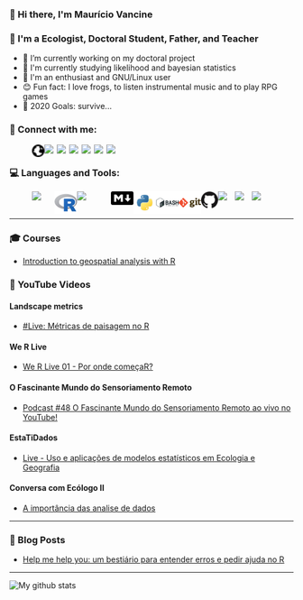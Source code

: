 ### :wave: Hi there, I'm Maurício Vancine

### :bust_in_silhouette: I'm a Ecologist, Doctoral Student, Father, and Teacher
- :hammer: I’m currently working on my doctoral project
- :pencil: I'm currently studying likelihood and bayesian statistics
- :penguin: I'm an enthusiast and GNU/Linux user
- :blush: Fun fact: I love frogs, to listen instrumental music and to play RPG games
- :dart: 2020 Goals: survive...

### :link: Connect with me:

>[<img align="left" width="22px" src="https://raw.githubusercontent.com/iconic/open-iconic/master/svg/globe.svg"/>](https://mauriciovancine.netlify.app/)
[<img align="left" width="22px" src="https://cdn.jsdelivr.net/npm/simple-icons@v3/icons/twitter.svg"/>](https://twitter.com/mauriciovancine)
[<img align="left" width="22px" src="https://cdn.jsdelivr.net/npm/simple-icons@3.4.0/icons/orcid.svg"/>](https://orcid.org/0000-0001-9650-7575)
[<img align="left" width="22px" src="https://cdn.jsdelivr.net/npm/simple-icons@3.4.0/icons/publons.svg"/>](https://publons.com/researcher/1391845/mauricio-vancine/)
[<img align="left" width="22px" src="https://cdn.jsdelivr.net/npm/simple-icons@3.4.0/icons/googlescholar.svg"/>](https://scholar.google.com/citations?user=i-2xZBQAAAAJ)
[<img align="left" width="22px" src="https://i.imgur.com/2iVxee6.png"/>](http://lattes.cnpq.br/9761288418931193)
[<img align="left" width="22px" src="https://cdn.jsdelivr.net/npm/simple-icons@v3/icons/linkedin.svg"/>](https://www.linkedin.com/in/mauricio-vancine/)

<br />

### :computer: Languages and Tools:

>[<img align="left" width="40px" src="https://cdn.icon-icons.com/icons2/195/PNG/256/OS_Linux_23399.png"/>](https://www.gnu.org/gnu/linux-and-gnu.html)
[<img align="left" width="40px" src="https://raw.githubusercontent.com/github/explore/80688e429a7d4ef2fca1e82350fe8e3517d3494d/topics/r/r.png"/>](https://www.r-project.org/)
[<img align="left" width="60px" src="https://rstudio.com/wp-content/uploads/2018/10/RStudio-Logo-flat.svg"/>](https://rstudio.com/)
[<img align="left" width="40px" src="https://github.com/dcurtis/markdown-mark/blob/master/svg/markdown-mark-solid.svg"/>](https://daringfireball.net/projects/markdown/)
[<img align="left" width="40px" src="https://raw.githubusercontent.com/github/explore/80688e429a7d4ef2fca1e82350fe8e3517d3494d/topics/python/python.png"/>](https://www.python.org/)
[<img align="left" width="40px" src="https://raw.githubusercontent.com/github/explore/80688e429a7d4ef2fca1e82350fe8e3517d3494d/topics/bash/bash.png"/>](https://www.gnu.org/software/bash/)
[<img align="left" width="40px" src="https://raw.githubusercontent.com/github/explore/80688e429a7d4ef2fca1e82350fe8e3517d3494d/topics/git/git.png"/>](https://git-scm.com/)
[<img align="left" width="30px" src="https://raw.githubusercontent.com/github/explore/78df643247d429f6cc873026c0622819ad797942/topics/github/github.png"/>](https://github.com/)
[<img align="left" width="30px" src="https://cdn.worldvectorlogo.com/logos/sublime-text.svg"/>](https://www.sublimetext.com/)
[<img align="left" width="30px" src="https://grass.osgeo.org/images/logos/grasslogo.svg"/>](https://grass.osgeo.org/)
[<img align="left" width="50px" src="https://qgisblog.files.wordpress.com/2016/12/qgis-icon_anita02.png?w=241&h=221"/>](https://www.qgis.org/en/site/)

<br/>
<br/>

---

### :mortar_board: Courses
- [Introduction to geospatial analysis with R](https://mauriciovancine.github.io/disciplina-analise-geoespacial-r/)

### :movie_camera: YouTube Videos
<!-- YOUTUBE:START -->
#### Landscape metrics
- [#Live: Métricas de paisagem no R](https://youtu.be/RCTrLx_33D8)

#### We R Live
- [We R Live 01 - Por onde começaR?](https://youtu.be/ZORFVdwtJ1U)

#### O Fascinante Mundo do Sensoriamento Remoto
- [Podcast #48 O Fascinante Mundo do Sensoriamento Remoto ao vivo no YouTube!](https://youtu.be/LNeVLnhKjq0)

#### EstaTiDados
- [Live - Uso e aplicações de modelos estatísticos em Ecologia e Geografia](https://youtu.be/pUavO7dVRGk)

#### Conversa com Ecólogo II
- [A importância das analise de dados](https://www.instagram.com/tv/CFQVjMtH6qk/)

<!-- YOUTUBE:END -->

---

### :notebook: Blog Posts
<!-- BLOG-POST-LIST:START -->
- [Help me help you: um bestiário para entender erros e pedir ajuda no R](https://anotherecoblog.wordpress.com/2020/08/26/help-me-help-you-um-bestiario-para-entender-erros-e-pedir-ajuda-no-r/)
<!-- BLOG-POST-LIST:END -->

---

![My github stats](https://github-readme-stats.vercel.app/api?username=mauriciovancine&show_icons=true)
